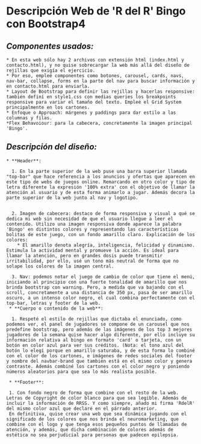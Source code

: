 # **Descripción Web de 'R del R' Bingo con Bootstrap4**

## *Componentes usados:*
    * En esta web sólo hay 2 archivos con extensión html (index.html y contacto.html), y no quise sobrecargar la web más allá del diseño de rejillas que exigía el ejercicio.
    * Por eso, empleé componentes como botones, carousel, cards, navs, nav-bar, collapse, forms en la parte del nav para buscar información y en contacto.html para enviarla. 
    * Layout de Bootstrap para definir las rejillas y hacerlas responsive: también definí en style1.css con medias queries los breakpoints responsive para variar el tamaño del texto. Empleé el Grid System principalmente en los cartones.
    * Enfoque o Approach: márgenes y paddings para dar estilo a las columnas y filas.
    *Flex Behavoiour: para la cabecera, concretamente la imagen principal 'Bingo'.

## *Descripción del diseño:*
    * **Header**: 

      1. En la parte superior de la web puse una barra superior llamada "top-bar" que hace referencia a los anuncios y ofertas que aparecen en este tipo de webs de juegos online. Remarcando en otro color y tipo de letra diferente la expresión '100% extra' con el objetivo de llamar la atención al usuario y de esta forma animarlo a jugar. Además decora la parte superior de la web junto al nav y logotipo.
    
    
      2. Imagen de cabecera: destaco de forma responsiva y visual a qué se dedica mi web sin necesidad de que el usuario llegue a leer el contenido. Utilizo una imagen responsiva donde aparece la palabra 'Bingo' en distintos colores y representando las características bolitas de este juego, con un fondo amarillo claro. Explicación de los colores:
        * El amarillo denota alegría, inteligencia, felicidad y dinamismo. Estimula la actividad mental y promueve la acción. Es ideal para llamar la atención, pero en grandes dosis puede transmitir irritabilidad, por ello, usé un tono más neutral de forma que no solape los colores de la imagen central.
        
      3. Nav: podemos notar el juego de cambio de color que tiene el menú, iniciando al principio con una fuerte tonalidad de amarillo que nos brinda bootstrap con warning. Pero, a medida que va bajando con el scroll, concretamente a una distancia de 350 px, pasa de ser amarillo oscuro, a un intenso color negro, el cual combina perfectamente con el top-bar, letras y footer de la web.
     * **Cuerpo o contenido de la web**:
     
      1. Respeté el estilo de rejillas que dictaba el enunciado, como podemos ver, el panel de jugadores se compone de un carousel que nos predefine bootstrap, pero además de las imágenes de los top 3 mejores jugadores de la semana quise hacer algo diferente, por ello incluye su información relativa al bingo en formato 'card' o tarjeta, con un botón en color azul para ver sus créditos. (Nota: el tono azul del botón lo elegí porque en amarillo saturaba, y de esta forma lo combiné con el color de los cartones, e imágenes de redes sociales del footer y nombre del navbar-brand que también está en el mismo color y genera contraste. Además combiné los cartones con el color negro y poniendo números aleatorios para que sea lo más realista posible.
      
     * **Footer**:
     
     1. Con fondo negro de forma que combine con el resto de la web. Letras de Copyright de color blanco para que sea legible. Además de incluir la información de RRSS. Y como siempre, añado mi firma 'RdelR' del mismo color azul que declaré en el párrado anterior.
     En definitiva, quise crear una web que sea dinámica jugando con el significado de los colores que nos brinda el neuromarketing, que combine con el logo y que tenga esos pequeños puntos de llamadas de atención, y además, que dicha combinación de colores además de estética no sea perjudicial para personas que padecen epilepsia.
   
    
